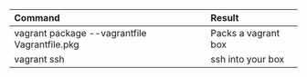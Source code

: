 | Command                                       | Result              |
| :-------------------------------------------- | :------------------ |
| vagrant package --vagrantfile Vagrantfile.pkg | Packs a vagrant box |
| vagrant ssh                                   | ssh into your box   |
